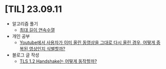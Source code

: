 # [TIL] 23.09.11

* 알고리즘 풀기
    * [최대 길이 연속수열](../java_algorithm/inflearn_algorithm_lecture/src/utilization_of_data_structure/최대_길이_연속_수열/Solution.java)
* 개인 공부
  * [Youtube에서 사용자가 이미 올린 동영상을 그대로 다시 올린 경우, 어떻게 중복된 영상인지 식별할까?](../image_study/중복_비디오_식별_방법.md)
* 블로그 글 작성
  * [TLS 1.2 Handshake는 어떻게 동작할까?](https://velog.io/@developerwan/TLS-1.2%EC%97%90%EC%84%9C-%ED%95%B8%EB%93%9C-%EC%89%90%EC%9D%B4%ED%81%AC-%EC%96%B4%EB%96%BB%EA%B2%8C-%EB%8F%99%EC%9E%91%ED%95%A0%EA%B9%8C)